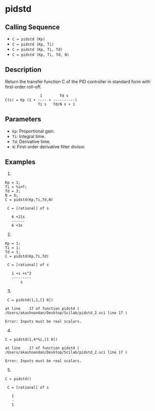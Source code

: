 # pidstd

## Calling Sequence
- `C = pidstd (Kp)`
- `C = pidstd (Kp, Ti)`
- `C = pidstd (Kp, Ti, Td)`
- `C = pidstd (Kp, Ti, Td, N)`

## Description
Return the transfer function C of the PID controller in standard form with first-order roll-off.

                    1        Td s
    C(s) = Kp (1 + ---- + ----------)
                   Ti s   Td/N s + 1

## Parameters
- `Kp`: Proportional gain.
- `Ti`: Integral time.
- `Td`: Derivative time.
- `N`: First-order derivative filter divisor.

## Examples
1.
```
Kp = 1;
Ti = %inf;
Td = 3;
N = 6;
C = pidstd(Kp,Ti,Td,N)
```
```
 C = [rational] of s

   6 +21s  
   ------  
   6 +3s 
```
2.
```
Kp = 1;
Ti = 1;
Td = 1;
C = pidstd(Kp,Ti,Td)
```
```
 C = [rational] of s

   1 +s +s^2  
   ---------  
       s    
```

3.
```
 C = pidstd(1,1,[1 0])
```
```
at line    17 of function pidstd ( /Users/akashnandan/Desktop/Scilab/pidstd_2.sci line 17 )

Error: Inputs must be real scalars.
```

4.
```
C = pidstd(1,4*%i,[1 0])
```
```
at line    17 of function pidstd ( /Users/akashnandan/Desktop/Scilab/pidstd_2.sci line 17 )

Error: Inputs must be real scalars.
```

5.
```
C = pidstd()
```
```
 C = [rational] of s

   1  
   -  
   1  
```
